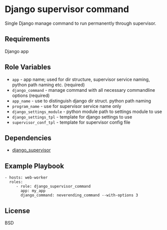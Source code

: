 Django supervisor command
=========

Single Django manage command to run permanently through supervisor.

Requirements
------------

Django app

Role Variables
--------------

- `app` - app name; used for dir structure, supervisor service naming, python path naming etc. (required)
- `django_command` - manage command with all necessary commandline options (required)
- `app_name`  - use to distinguish django dir struct. python path naming
- `program_name` - use for supervisor service name only
- `django_settings_module` - python module path to settings module to use
- `django_settings_tpl` - template for django settings to use
- `supervisor_conf_tpl` - template for supervisor config file

Dependencies
------------

- [django_supervisor](http://github.com/xkoralsky/django_supervisor.git)

Example Playbook
----------------

    - hosts: web-worker
      roles:
         - role: django_supervisor_command
           app: my_app
           django_command: neverending_command --with-options 3

License
-------

BSD
